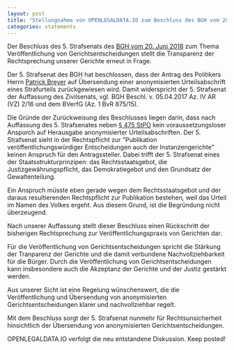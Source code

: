 ```yaml
---
layout: post
title: "Stellungnahme von OPENLEGALDATA.IO zum Beschluss des BGH vom 20. Juni 2018 Az. 5 AR (Vs) 112/17 "
categories: statements
---
```


Der Beschluss des 5. Strafsenats des [BGH vom 20. Juni 2018](https://de.openlegaldata.io/case/bgh-2018-06-20-5-ar-vs-11217) zum Thema Veröffentlichung von Gerichtsentscheidungen stellt die Transparenz der Rechtsprechung unserer Gerichte erneut in Frage. 

Der 5. Strafsenat des BGH hat beschlossen, dass der Antrag des Politikers Herrn [Patrick Breyer](http://www.patrick-breyer.de/?p=573821) auf Übersendung einer anonymisierten Urteilsabschrift eines Strafurteils zurückgewiesen wird. Damit widerspricht der 5. Strafsenat der Auffassung des Zivilsenats, vgl. BGH Beschl. v. 05.04.2017 Az. IV AR (VZ) 2/16 und dem BVerfG (Az. 1 BvR 875/15). 

Die Gründe der Zurückweisung des Beschlusses liegen darin, dass nach Auffassung des 5. Strafsenates neben [§ 475 StPO](https://de.openlegaldata.io/law/stpo/475) kein voraussetzungsloser Anspurch auf Herausgabe anonymisierter Urteilsabschriften. Der 5. Strafsenat sieht in der Rechtspflicht zur "Publikation veröffentlichungswürdiger Entscheidungen auch der Instanzengerichte" keinen Anspruch für den Antragssteller. Dabei trifft der 5. Strafsenat eines der Staatsstrukturprinzipen: das Rechtsstaatsgebot, die Justizgewährungspflicht, das Demokratiegebot und den Grundsatz der Gewaltenteilung. 

Ein Anspruch müsste eben gerade wegen dem Rechtsstaatsgebot und der daraus resultierenden Rechtspflicht zur Publikation bestehen, weil das Urteil im Namen des Volkes ergeht. Aus diesem Grund, ist die Begründung nicht überzeugend. 

Nach unserer Auffassung stellt dieser Beschluss einen Rückschritt der bisherigen Rechtsprechung zur Veröffentlichungspraxis von Gerichten dar. 

Für die Veröffentlichung von Gerichtsentscheidungen spricht die Stärkung der Tranparenz der Gerichte und die damit verbundene Nachvollziehbarkeit für die Bürger. Durch die Veröffentlichung von Gerichtsentscheidungen kann insbesondere auch die Akzeptanz der Gerichte und der Justiz gestärkt werden.

Aus unserer Sicht ist eine Regelung wünschenswert, die die Veröffentlichung und Übersendung von anonymisierten Gerichtsentscheidungen klarer und nachvollziehbar regelt.  

Mit dem Beschluss sorgt der 5. Strafsenat nunmehr für Rechtsunsicherheit hinsichtlich der Übersendung von anonymisierten Gerichtsentscheidungen. 

OPENLEGALDATA.IO verfolgt die neu entstandene Diskussion. Keep posted! 
